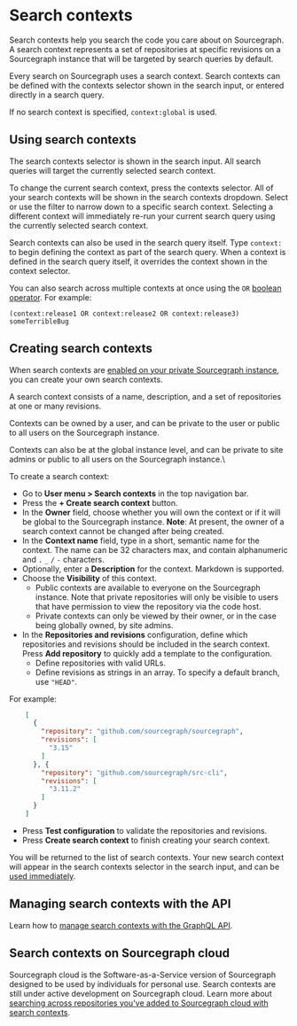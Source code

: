 # Search contexts

Search contexts help you search the code you care about on Sourcegraph. A search context represents a set of repositories at specific revisions on a Sourcegraph instance that will be targeted by search queries by default.

Every search on Sourcegraph uses a search context. Search contexts can be defined with the contexts selector shown in the search input, or entered directly in a search query.

If no search context is specified, `context:global` is used.

## Using search contexts

The search contexts selector is shown in the search input. All search queries will target the currently selected search context. 

To change the current search context, press the contexts selector. All of your search contexts will be shown in the search contexts dropdown. Select or use the filter to narrow down to a specific search context. Selecting a different context will immediately re-run your current search query using the currently selected search context.

Search contexts can also be used in the search query itself. Type `context:` to begin defining the context as part of the search query. When a context is defined in the search query itself, it overrides the context shown in the context selector.

You can also search across multiple contexts at once using the `OR` [boolean operator](../reference/queries.md#boolean-operators). For example:

`(context:release1 OR context:release2 OR context:release3) someTerribleBug` 

## Creating search contexts

When search contexts are [enabled on your private Sourcegraph instance](../explanations/features.md#search-contexts), you can create your own search contexts.

A search context consists of a name, description, and a set of repositories at one or many revisions.

Contexts can be owned by a user, and can be private to the user or public to all users on the Sourcegraph instance.

Contexts can also be at the global instance level, and can be private to site admins or public to all users on the Sourcegraph instance.\

To create a search context:

- Go to **User menu > Search contexts** in the top navigation bar.
- Press the **+ Create search context** button.
- In the **Owner** field, choose whether you will own the context or if it will be global to the Sourcegraph instance. **Note**: At present, the owner of a search context cannot be changed after being created.
- In the **Context name** field, type in a short, semantic name for the context. The name can be 32 characters max, and contain alphanumeric and `.` `_` `/` `-` characters.
- Optionally, enter a **Description** for the context. Markdown is supported.
- Choose the **Visibility** of this context.
  - Public contexts are available to everyone on the Sourcegraph instance. Note that private repositories will only be visible to users that have permission to view the repository via the code host.
  - Private contexts can only be viewed by their owner, or in the case being globally owned, by site admins.
- In the **Repositories and revisions** configuration, define which repositories and revisions should be included in the search context. Press **Add repository** to quickly add a template to the configuration.
  - Define repositories with valid URLs.
  - Define revisions as strings in an array. To specify a default branch, use `"HEAD"`.

For example:
  
```json
    [
      {
        "repository": "github.com/sourcegraph/sourcegraph",
        "revisions": [
          "3.15"
        ]
      }, {
        "repository": "github.com/sourcegraph/src-cli",
        "revisions": [
          "3.11.2"
        ]
      }
    ]
```

- Press **Test configuration** to validate the repositories and revisions.
- Press **Create search context** to finish creating your search context.

You will be returned to the list of search contexts. Your new search context will appear in the search contexts selector in the search input, and can be [used immediately](#using-search-contexts).

## Managing search contexts with the API

Learn how to [manage search contexts with the GraphQL API](../../api/graphql/managing-search-contexts-with-api.md).

## Search contexts on Sourcegraph cloud

Sourcegraph cloud is the Software-as-a-Service version of Sourcegraph designed to be used by individuals for personal use. Search contexts are still under active development on Sourcegraph cloud. Learn more about [searching across repositories you've added to Sourcegraph cloud with search contexts](./searching_with_search_contexts.md).

